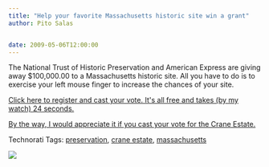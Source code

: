 ```yaml
---
title: "Help your favorite Massachusetts historic site win a grant"
author: Pito Salas


date: 2009-05-06T12:00:00
---
```




The National Trust of Historic Preservation and American Express are giving
away $100,000.00 to a Massachusetts historic site. All you have to do is to
exercise your left mouse finger to increase the chances of your site.

[Click here to register and cast your vote. It's all free and takes (by my
watch) 24
seconds.](<http://www.partnersinpreservation.com/boston/index.php?sec=votres&act=tnx>)

[By the way, I would appreciate it if you cast your vote for the Crane
Estate.](<http://www.partnersinpreservation.com/boston/index.php?sec=exploc&locID=17>)

Technorati Tags: [preservation](<http://technorati.com/tag/preservation>),
[crane estate](<http://technorati.com/tag/crane%20estate>),
[massachusetts](<http://technorati.com/tag/massachusetts>)

![](https://i0.wp.com/img.zemanta.com/pixy.gif?w=584)


